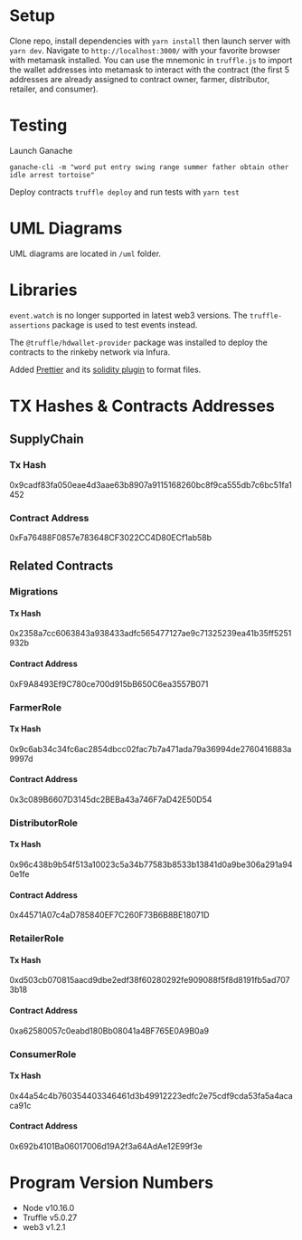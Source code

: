 # Setup

Clone repo, install dependencies with `yarn install` then launch server with `yarn dev`. Navigate to `http://localhost:3000/` with your favorite browser with metamask installed. You can use the mnemonic in `truffle.js` to import the wallet addresses into metamask to interact with the contract (the first 5 addresses are already assigned to contract owner, farmer, distributor, retailer, and consumer).

# Testing

Launch Ganache

`ganache-cli -m "word put entry swing range summer father obtain other idle arrest tortoise"`

Deploy contracts `truffle deploy` and run tests with `yarn test`

# UML Diagrams

UML diagrams are located in `/uml` folder.

# Libraries

`event.watch` is no longer supported in latest web3 versions. The `truffle-assertions` package is used to test events instead.

The `@truffle/hdwallet-provider` package was installed to deploy the contracts to the rinkeby network via Infura.

Added [Prettier](https://github.com/prettier/prettier) and its [solidity plugin](https://github.com/prettier-solidity/prettier-plugin-solidity) to format files.

# TX Hashes & Contracts Addresses

## SupplyChain

### Tx Hash

0x9cadf83fa050eae4d3aae63b8907a9115168260bc8f9ca555db7c6bc51fa1452

### Contract Address

0xFa76488F0857e783648CF3022CC4D80ECf1ab58b

## Related Contracts

### Migrations

#### Tx Hash

0x2358a7cc6063843a938433adfc565477127ae9c71325239ea41b35ff5251932b

#### Contract Address

0xF9A8493Ef9C780ce700d915bB650C6ea3557B071

### FarmerRole

#### Tx Hash

0x9c6ab34c34fc6ac2854dbcc02fac7b7a471ada79a36994de2760416883a9997d

#### Contract Address

0x3c089B6607D3145dc2BEBa43a746F7aD42E50D54

### DistributorRole

#### Tx Hash

0x96c438b9b54f513a10023c5a34b77583b8533b13841d0a9be306a291a940e1fe

#### Contract Address

0x44571A07c4aD785840EF7C260F73B6B8BE18071D

### RetailerRole

#### Tx Hash

0xd503cb070815aacd9dbe2edf38f60280292fe909088f5f8d8191fb5ad7073b18

#### Contract Address

0xa62580057c0eabd180Bb08041a4BF765E0A9B0a9

### ConsumerRole

#### Tx Hash

0x44a54c4b760354403346461d3b49912223edfc2e75cdf9cda53fa5a4acaca91c

#### Contract Address

0x692b4101Ba06017006d19A2f3a64AdAe12E99f3e

# Program Version Numbers

- Node v10.16.0
- Truffle v5.0.27
- web3 v1.2.1
